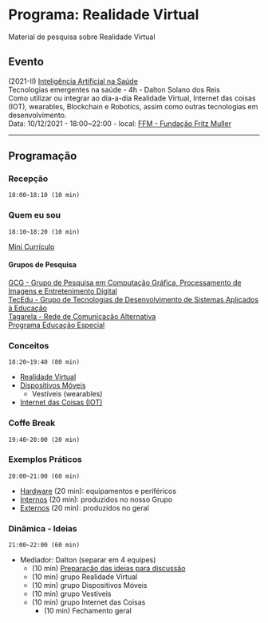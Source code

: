 # Programa: Realidade Virtual

Material de pesquisa sobre Realidade Virtual  

## Evento

(2021-II) [Inteligência Artificial na Saúde](https://www.fundacaofritzmuller.com.br/curso/inteligencia-artificial-na-saude/turma/9309e20A "site da Pós em Inteligência Artificial na Saúde da Fundação Fritz Muller")  
Tecnologias emergentes na saúde - 4h - Dalton Solano dos Reis  
Como utilizar ou integrar ao dia-a-dia Realidade Virtual, Internet das coisas (IOT), wearables, Blockchain e Robotics, assim como outras tecnologias em desenvolvimento.  
Data: 10/12/2021 - 18:00~22:00 - local: [FFM - Fundação Fritz Muller](https://www.fundacaofritzmuller.com.br "Site da Fundação Fritz Muller")  

----------

## Programação

### Recepção

    18:00~18:10 (10 min)  

### Quem eu sou

    18:10~18:20 (10 min)  
  
[Mini Currículo](https://github.com/dalton-reis/dalton-reis/blob/main/README.md "Meu mini currículo")  

#### Grupos de Pesquisa

[GCG - Grupo de Pesquisa em Computação Gráfica, Processamento de Imagens e Entretenimento Digital](http://gcg.inf.furb.br/ "site do grupo GCG")  
[TecEdu - Grupo de Tecnologias de Desenvolvimento de Sistemas Aplicados à Educação](http://tecedu.inf.furb.br/ "site do grupo TecEdu")  
[Tagarela - Rede de Comunicação Alternativa](http://gcg.inf.furb.br/?page_id=992 "site do grupo Tagarela")  
[Programa Educação Especial](https://github.com/dalton-reis/programa_EducacaoEspecial "site do Programa Educação Especial")  

### Conceitos

    18:20~19:40 (80 min)  

- [Realidade Virtual](RealidadeVirtual.md "Conceitos sobre Realidade Virtual")  
- [Dispositivos Móveis](DispositivosMoveis.md "Conceitos sobre Dispositivos Móveis")  
  - Vestíveis (wearables)  
- [Internet das Coisas (IOT)](InternetDasCoisas.md "Conceitos sobre Internet das Coisas")  

### Coffe Break

    19:40~20:00 (20 min)  
  
### Exemplos Práticos

    20:00~21:00 (60 min)  

- [Hardware](ExemploHardware.md "Exemplos de Hardware") (20 min): equipamentos e periféricos  
- [Internos](ExemplosInternos.md "Exemplos Internos") (20 min): produzidos no nosso Grupo  
- [Externos](ExemplosExternos.md "Exemplos Externos") (20 min): produzidos no geral  

### Dinâmica - Ideias

    21:00~22:00 (60 min)   
  
- Mediador: Dalton (separar em 4 equipes)  
  - (10 min) [Preparação das ideias para discussão](Dinamica.md "Preparação das ideias para discussão")  
  - (10 min) grupo Realidade Virtual  
  - (10 min) grupo Dispositivos Móveis  
  - (10 min) grupo Vestíveis  
  - (10 min) grupo Internet das Coisas  
    - (10 min) Fechamento geral  
